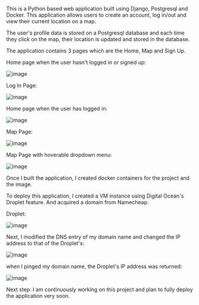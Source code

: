 This is a Python based web application built using Django, Postgresql and Docker. 
This application allows users to create an account, log in/out and view their current location on a map. 

The user's profile data is stored on a Postgresql database and each time they click on the map, their location is updated and stored in the database.

The application contains 3 pages which are the Home, Map and Sign Up.

Home page when the user hasn't logged in or signed up:

![image](https://user-images.githubusercontent.com/71713573/200970381-e4d73b07-1ddc-4460-b5c7-d90d2534b346.png)



Log In Page:

![image](https://user-images.githubusercontent.com/71713573/200970750-ef7447da-cec1-4746-a878-6e0a6ed33ae9.png)

Home page when the user has logged in:

![image](https://user-images.githubusercontent.com/71713573/200971282-30c1bf8d-709e-4058-8da1-7a529d483c1f.png)

Map Page:

![image](https://user-images.githubusercontent.com/71713573/200971461-60aa7133-a85e-4b66-ab5a-04b4d1124628.png)

Map Page with hoverable dropdown menu:

![image](https://user-images.githubusercontent.com/71713573/200971838-5429ee32-81a8-4ff3-875c-eb534f008080.png)

Once I built the application, I created docker containers for the project and the image.

To deploy this application, I created a VM instance using Digital Ocean's Droplet feature. And acquired a domain from Namecheap.

Droplet:

![image](https://user-images.githubusercontent.com/71713573/200975810-5e6abe20-e9de-40e4-8d3a-3c41823bdf38.png)


Next, I modified the DNS entry of my domain name and changed the IP address to that of the Droplet's:

![image](https://user-images.githubusercontent.com/71713573/200975450-af477c7e-9d8d-44b6-81da-8ebe3a9d807b.png)

when I pinged my domain name, the Droplet's IP address was returned:

![image](https://user-images.githubusercontent.com/71713573/200975620-5c488b8a-0647-477d-8100-df9064d472db.png)

Next step: I am continuously working on this project and plan to fully deploy the application very soon.







